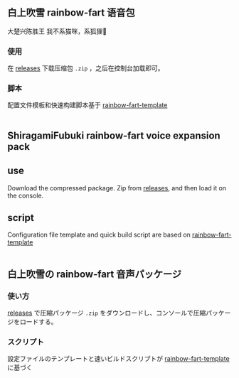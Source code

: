 ## 白上吹雪 rainbow-fart 语音包

大楚兴陈胜王 我不系猫咪，系狐狸🌽

### 使用
在 [releases](https://github.com/fz6m/fubuki-rainbow-fart/releases) 下载压缩包 `.zip` ，之后在控制台加载即可。

### 脚本
配置文件模板和快速构建脚本基于 [rainbow-fart-template](https://github.com/fz6m/rainbow-fart-template)
<br><br>

## ShiragamiFubuki rainbow-fart voice expansion pack

## use
Download the compressed package. Zip from [releases](https://github.com/fz6m/fubuki-rainbow-fart/releases), and then load it on the console.

## script
Configuration file template and quick build script are based on [rainbow-fart-template](https://github.com/fz6m/rainbow-fart-template)
<br><br>

## 白上吹雪の rainbow-fart 音声パッケージ

### 使い方
 [releases](https://github.com/fz6m/fubuki-rainbow-fart/releases) で圧縮パッケージ `.zip` をダウンロードし、コンソールで圧縮パッケージをロードする。

### スクリプト
設定ファイルのテンプレートと速いビルドスクリプトが [rainbow-fart-template](https://github.com/fz6m/rainbow-fart-template) に基づく
